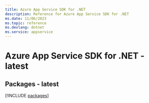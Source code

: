 ```yaml
---
title: Azure App Service SDK for .NET
description: Reference for Azure App Service SDK for .NET
ms.date: 11/06/2023
ms.topic: reference
ms.devlang: dotnet
ms.service: appservice
---
```

# Azure App Service SDK for .NET - latest
## Packages - latest
[!INCLUDE [packages](app-service-index.md)]